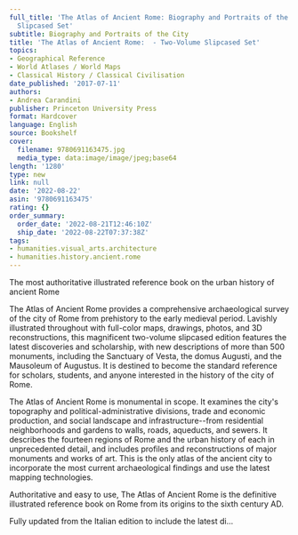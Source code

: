 ```yaml
---
full_title: 'The Atlas of Ancient Rome: Biography and Portraits of the City - Two-Volume
  Slipcased Set'
subtitle: Biography and Portraits of the City
title: 'The Atlas of Ancient Rome:  - Two-Volume Slipcased Set'
topics:
- Geographical Reference
- World Atlases / World Maps
- Classical History / Classical Civilisation
date_published: '2017-07-11'
authors:
- Andrea Carandini
publisher: Princeton University Press
format: Hardcover
language: English
source: Bookshelf
cover:
  filename: 9780691163475.jpg
  media_type: data:image/image/jpeg;base64
length: '1280'
type: new
link: null
date: '2022-08-22'
asin: '9780691163475'
rating: {}
order_summary:
  order_date: '2022-08-21T12:46:10Z'
  ship_date: '2022-08-22T07:37:38Z'
tags:
- humanities.visual_arts.architecture
- humanities.history.ancient.rome
---
```

The most authoritative illustrated reference book on the urban history of ancient Rome

The Atlas of Ancient Rome provides a comprehensive archaeological survey of the city of Rome from prehistory to the early medieval period. Lavishly illustrated throughout with full-color maps, drawings, photos, and 3D reconstructions, this magnificent two-volume slipcased edition features the latest discoveries and scholarship, with new descriptions of more than 500 monuments, including the Sanctuary of Vesta, the domus Augusti, and the Mausoleum of Augustus. It is destined to become the standard reference for scholars, students, and anyone interested in the history of the city of Rome.

The Atlas of Ancient Rome is monumental in scope. It examines the city's topography and political-administrative divisions, trade and economic production, and social landscape and infrastructure--from residential neighborhoods and gardens to walls, roads, aqueducts, and sewers. It describes the fourteen regions of Rome and the urban history of each in unprecedented detail, and includes profiles and reconstructions of major monuments and works of art. This is the only atlas of the ancient city to incorporate the most current archaeological findings and use the latest mapping technologies.

Authoritative and easy to use, The Atlas of Ancient Rome is the definitive illustrated reference book on Rome from its origins to the sixth century AD.

Fully updated from the Italian edition to include the latest di...
